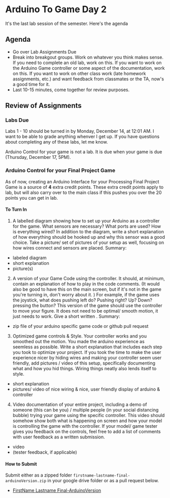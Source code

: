 # Arduino To Game Day 2
It's the last lab session of the semester. Here's the agenda

## Agenda
- Go over Lab Assignments Due
- Break into breakgout groups. Work on whatever you think makes sense. If you need to complete an old lab, work on this. If you want to work on the Arduino Game controller or some aspect of the documentation, work on this. If you want to work on other class work (late homework assignments, etc.) and want feedback from classmates or the TA, now's a good time for it. 
- Last 10-15 minutes, come together for review purposes. 

## Review of Assignments
### Labs Due
Labs 1 - 10 should be turned in by Monday, December 14, at 12:01 AM. I want to be able to grade anything whenver I get up. If you have questions about completing any of these labs, let me know. 

Arduino Control for your game is not a lab. It is due when your game is due (Thursday, December 17, 5PM). 
### Arduino Control for your Final Project Game
As of now, creating an Arduino Interface for your Processing Final Project Game is a source of **4** extra credit points. These extra credit points apply to lab, but will also carry over to the main class if this pushes you over the 20 points you can get in lab. 


#### To Turn In
1. A labelled diagram showing how to set up your Arduino as a controller for the game. What sensors are necessary? What ports are used? How is everything wired? In addition to the diagram, write a short explanation of how everything should be hooked up and why this sensor was a good choice. Take a picture/ set of pictures of your setup as well, focusing on how wires connect and sensors are placed. Summary:
  - labeled diagram
  - short explanation
  - picture(s)
2. A version of your Game Code using the controller. It should, at minimum, contain an explanation of how to play in the code comments. (It would also be good to have this on the main screen, but if it's not in the game you're turning in, don't worry about it. ) For example, if the game uses the joystick, what does pushing left do? Pushing right? Up? Down? pressing the button? This version of the game should use the controller to move your figure. It does not need to be optimal/ smooth motion, it just needs to work. Give a short written . Summary:
  - zip file of your arduino specific game code or github pull request 
3. Optimized game controls & Style. Your controller works and you smoothed out the motion. You made the arduino experience as seemless as possible. Write a short explanation that includes each step you took to optimize your project. If you took the time to make the user experience nicer by hiding wires and making your controller seem user friendly, add pictures / video of this setup, specifically documenting what and how you hid things. Wiring things neatly also lends itself to style. 
  - short explanation 
  - pictures/ video of nice wiring & nice, user friendly display of arduino & controller
4. Video documentation of your entire project, including a demo of someone (this can be you) / multiple people (in your social distancing bubble) trying your game using the specific controller. This video should somehow show both what is happening on screen and how your model is controlling the game with the controller. If your model/ game tester gives you feedback on the controls, feel free to add a list of comments with user feedback as a written submission. 
  - video
  - (tester feedback, if applicable)
  
  #### How to Submit
  Submit either as a zipped folder `firstname-lastname-final-arduinoVersion.zip` in your google drive folder or as a pull request below. 
  - [FirstName Lastname Final-ArduinoVersion](www.example.com)
